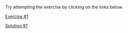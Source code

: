 Try attempting the exercise by clicking on the links below.

[Exercise #1](https://codesandbox.io/s/usereducer-exercise-1-3qkuu)

[Solution #1](https://codesandbox.io/s/usereducer-exercise-1-solution-wnzhr)

